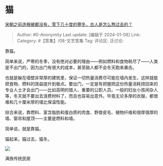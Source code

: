 # 猫
[宋朝之前连棉被都没有，零下几十度的寒冬，古人是怎么熬过去的？](https://www.zhihu.com/question/637934776/answer/3353748925)

> Author: #0-Anonymity
> Last update: [编辑于 2024-01-08]
> Link:
> Category: #【答集】/08-文艺答集 
> Tag:
> 评论区:
> 泛讨论:

靠猫。

简单来说，严寒的冬季，没有绝对必要的理由——例如燃料和食物耗尽了——人类是不出门的，因为出门有很大的成本，甚至敌人都不会冬天跑来袭击。

也就是躲在墙壁非常厚的建筑里，保证一切热量消费尽可能在墙内发生，这样就能把食物、燃料的效益提升到极点。要出门，一定是有把握把这份热量消耗捞回来的专业人士才会出门——比如高明的猎人、重要的公职人员。一般的妇女小孩闲杂人等，冬天就不要出去浪费材料了，而且也容易出意外。毕竟无论多厚的衣服，都很难和几十厘米厚的墙比保温性能。

综合来说，靠燃料、富含脂肪和蛋白质的肉食、野兽皮毛、植物纤维和很厚很厚的墙、窗帘和屋顶——主要是燃料和墙。

简单说，就是靠猫。

猫起来，猫过去，猫冬。

![](https://pica.zhimg.com/80/v2-4c98e24e2510e657705a866b50b32d0d_1440w.webp?source=2c26e567)

满族传统民居
